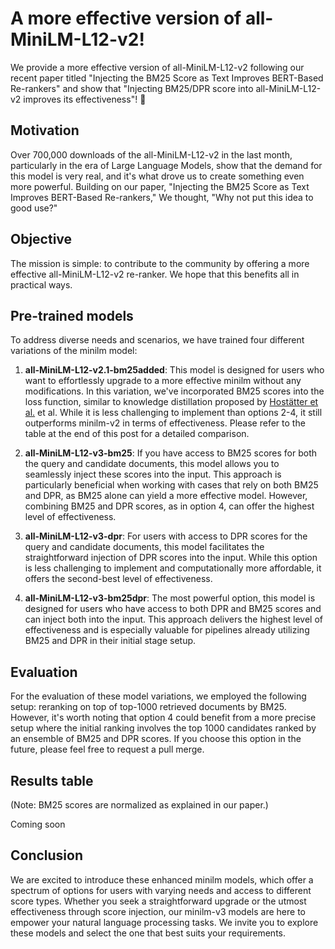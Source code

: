 # A more effective version of all-MiniLM-L12-v2!
We provide a more effective version of all-MiniLM-L12-v2 following our recent paper titled "Injecting the BM25 Score as Text Improves BERT-Based Re-rankers" and show that "Injecting BM25/DPR score into all-MiniLM-L12-v2 improves its effectiveness"! 🎉

## Motivation
Over 700,000 downloads of the all-MiniLM-L12-v2 in the last month, particularly in the era of Large Language Models, show that the demand for this model is very real, and it's what drove us to create something even more powerful. Building on our paper, "Injecting the BM25 Score as Text Improves BERT-Based Re-rankers," We thought, "Why not put this idea to good use?"

## Objective
The mission is simple: to contribute to the community by offering a more effective all-MiniLM-L12-v2 re-ranker. We hope that this benefits all in practical ways. 

## Pre-trained models
To address diverse needs and scenarios, we have trained four different variations of the minilm model:

1. **all-MiniLM-L12-v2.1-bm25added**: This model is designed for users who want to effortlessly upgrade to a more effective minilm without any modifications. In this variation, we've incorporated BM25 scores into the loss function, similar to knowledge distillation proposed by  [Hostätter et al.](https://arxiv.org/abs/2010.02666) et al. While it is less challenging to implement than options 2-4, it still outperforms minilm-v2 in terms of effectiveness. Please refer to the table at the end of this post for a detailed comparison.

2. **all-MiniLM-L12-v3-bm25**: If you have access to BM25 scores for both the query and candidate documents, this model allows you to seamlessly inject these scores into the input. This approach is particularly beneficial when working with cases that rely on both BM25 and DPR, as BM25 alone can yield a more effective model. However, combining BM25 and DPR scores, as in option 4, can offer the highest level of effectiveness.

3. **all-MiniLM-L12-v3-dpr**: For users with access to DPR scores for the query and candidate documents, this model facilitates the straightforward injection of DPR scores into the input. While this option is less challenging to implement and computationally more affordable, it offers the second-best level of effectiveness.

4. **all-MiniLM-L12-v3-bm25dpr**: The most powerful option, this model is designed for users who have access to both DPR and BM25 scores and can inject both into the input. This approach delivers the highest level of effectiveness and is especially valuable for pipelines already utilizing BM25 and DPR in their initial stage setup.

## Evaluation

For the evaluation of these model variations, we employed the following setup: reranking on top of top-1000 retrieved documents by BM25. However, it's worth noting that option 4 could benefit from a more precise setup where the initial ranking involves the top 1000 candidates ranked by an ensemble of BM25 and DPR scores. If you choose this option in the future, please feel free to request a pull merge.

## Results table

(Note: BM25 scores are normalized as explained in our paper.)

Coming soon


## Conclusion

We are excited to introduce these enhanced minilm models, which offer a spectrum of options for users with varying needs and access to different score types. Whether you seek a straightforward upgrade or the utmost effectiveness through score injection, our minilm-v3 models are here to empower your natural language processing tasks. We invite you to explore these models and select the one that best suits your requirements.
